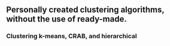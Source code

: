 
## Personally created clustering algorithms, without the use of ready-made.
### Clustering k-means, CRAB, and hierarchical
